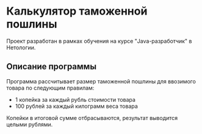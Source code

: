 # Калькулятор таможенной пошлины

Проект разработан в рамках обучения на курсе "Java-разработчик" в Нетологии.

## Описание программы

Программа рассчитывает размер таможенной пошлины для ввозимого товара по следующим правилам:
- 1 копейка за каждый рубль стоимости товара
- 100 рублей за каждый килограмм веса товара

Копейки в итоговой сумме отбрасываются, результат выводится целыми рублями.
